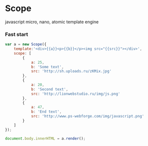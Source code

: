 # Scope
javascript micro, nano, atomic template engine

### Fast start

```js
var a = new Scope({
	template:'<div>{{a}}<p>{{b}}</p><img src="{{src}}"></div>',
	scope: [
		{
			a: 25,
			b: 'Some text',
			src: 'http://sh.uploads.ru/zKMix.jpg'
		},
		{
			a: 20,
			b: 'Second text',
			src: 'http://lionwebstudio.ru/img/js.png'
		},
		{
			a: 47,
			b: 'End text',
			src: 'http://www.ps-webforge.com/img/javascript.png'
		}
	]
});

document.body.innerHTML = a.render();
```
